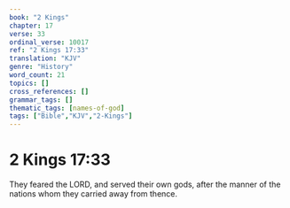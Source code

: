 ```yaml
---
book: "2 Kings"
chapter: 17
verse: 33
ordinal_verse: 10017
ref: "2 Kings 17:33"
translation: "KJV"
genre: "History"
word_count: 21
topics: []
cross_references: []
grammar_tags: []
thematic_tags: [names-of-god]
tags: ["Bible","KJV","2-Kings"]
---
```


# 2 Kings 17:33

They feared the LORD, and served their own gods, after the manner of the nations whom they carried away from thence.
